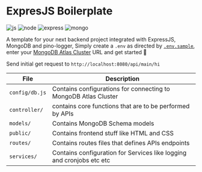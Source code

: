 # ExpresJS Boilerplate
![js](https://img.shields.io/badge/JavaScript-F7DF1E?style=for-the-badge&logo=javascript&logoColor=black) ![node](https://img.shields.io/badge/Node.js-43853D?style=for-the-badge&logo=node.js&logoColor=white)
![express](https://img.shields.io/badge/Express.js-404D59?style=for-the-badge)
![mongo](https://img.shields.io/badge/MongoDB-4EA94B?style=for-the-badge&logo=mongodb&logoColor=white)

A template for your next backend project integrated with ExpressJS, MongoDB and pino-logger, Simply create a `.env` as directed by [`.env.sample`](https://github.com/uzair-ali10/express-boilerplate/blob/master/.env.sample), enter your [MongoDB Atlas Cluster](https://www.mongodb.com/cloud/atlas) URL and get started 🚀

Send initial get request to `http://localhost:8080/api/main/hi`

| File           	| Description                                                           	|
|----------------	|-----------------------------------------------------------------------	|
| `config/db.js` 	| Contains configurations for connecting to MongoDB Atlas Cluster       	|
| `controller/`  	| contains core functions that are to be performed by APIs              	|
| `models/`      	| Contains MongoDB Schema models                                        	|
| `public/`      	| Contains frontend stuff like HTML and CSS                             	|
| `routes/`      	| Contains routes files that defines APIs endpoints                     	|
| `services/`    	| Contains configuration for Services like logging and cronjobs etc etc 	|#   p r a t i l l i p i - t e s t i n g - a p i  
 